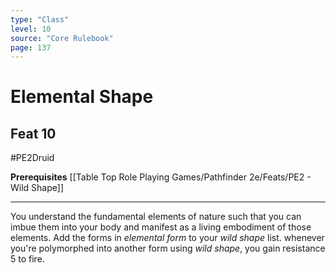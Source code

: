 ```yaml
---
type: "Class"
level: 10
source: "Core Rulebook"
page: 137
---
```

# Elemental Shape
## Feat 10
#PE2Druid

**Prerequisites** [[Table Top Role Playing Games/Pathfinder 2e/Feats/PE2 - Wild Shape]]

---
You understand the fundamental elements of nature such that you can imbue them into your body and manifest as a living embodiment of those elements. Add the forms in *elemental form* to your *wild shape* list. whenever you're polymorphed into another form using *wild shape*, you gain resistance 5 to fire.